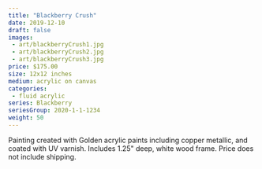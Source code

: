 ```yaml
---
title: "Blackberry Crush"
date: 2019-12-10
draft: false
images:
 - art/blackberryCrush1.jpg
 - art/blackberryCrush2.jpg
 - art/blackberryCrush3.jpg
price: $175.00
size: 12x12 inches
medium: acrylic on canvas
categories:
 - fluid acrylic
series: Blackberry
seriesGroup: 2020-1-1-1234
weight: 50
---
```


Painting created with Golden acrylic paints including copper metallic, and coated with UV varnish. Includes 1.25" deep, white wood frame. Price does not include shipping.
